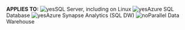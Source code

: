 <Token>**APPLIES TO:** ![yes](media/yes.png)SQL Server, including on Linux ![yes](media/yes.png)Azure SQL Database ![yes](media/yes.png)Azure Synapse Analytics (SQL DW) ![no](media/no.png)Parallel Data Warehouse</Token>
